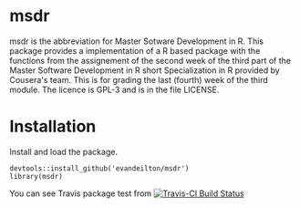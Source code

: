 # msdr

msdr is the abbreviation for Master Sotware Development in R. This package provides a implementation of a R based package with the functions from the assignement of the second week of the third part of the Master Software Development in R short Specialization in R provided by Cousera's team. This is for grading the last (fourth) week of the third module. The licence is GPL-3 and is in the file LICENSE.


# Installation

Install and load the package.

```{r}
devtools::install_github('evandeilton/msdr')
library(msdr)
```

You can see Travis package test from [![Travis-CI Build Status](https://travis-ci.org/evandeilton/msdr.svg?branch=master)](https://travis-ci.org/evandeilton/msdr)



